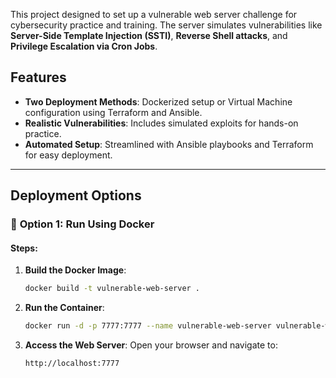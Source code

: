 This project designed to set up a vulnerable web server challenge for cybersecurity practice and training. The server simulates vulnerabilities like **Server-Side Template Injection (SSTI)**, **Reverse Shell attacks**, and **Privilege Escalation via Cron Jobs**.

## Features

- **Two Deployment Methods**: Dockerized setup or Virtual Machine configuration using Terraform and Ansible.
- **Realistic Vulnerabilities**: Includes simulated exploits for hands-on practice.
- **Automated Setup**: Streamlined with Ansible playbooks and Terraform for easy deployment.

---

## Deployment Options

### :whale: **Option 1: Run Using Docker**

#### Steps:
1. **Build the Docker Image**:
   ```bash
   docker build -t vulnerable-web-server .
   ```

2. **Run the Container**:
   ```bash
   docker run -d -p 7777:7777 --name vulnerable-web-server vulnerable-web-server
   ```

3. **Access the Web Server**:
   Open your browser and navigate to:
   ```
   http://localhost:7777
   ```
